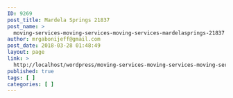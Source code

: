 ```yaml
---
ID: 9269
post_title: Mardela Springs 21837
post_name: >
  moving-services-moving-services-moving-services-mardelasprings-21837
author: mrgabonijeff@gmail.com
post_date: 2018-03-28 01:48:49
layout: page
link: >
  http://localhost/wordpress/moving-services-moving-services-moving-services-mardelasprings-21837/
published: true
tags: [ ]
categories: [ ]
---
```

